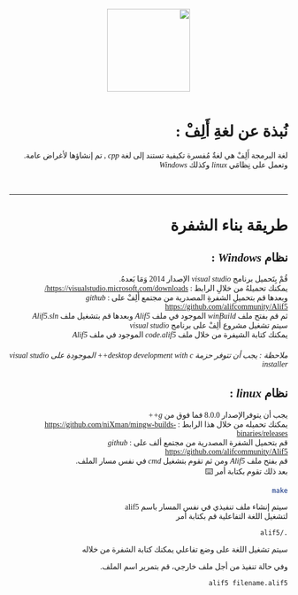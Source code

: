 <div dir="rtl">

<br>

<center style=font-family 'Tajawal'; font-size = 130px>


<img src="resources/AlifLogo/AlifLogo_2048x2048_transp.png"  width="150" height="150" >

</center>

<span style="font-family: 'Tajawal';">

<br>

# نُبذة عن لغةِ أَلِفْ :

لغة البرمجة أَلِفْ هي لغةٌ مُفسرة تكيفية تستند إلى لغة <em> cpp </em> , تم إنشاؤها لأغراض عامة.   
وتعمل على نِظامَي  <em> linux  </em>  وكذلك <em> Windows  </em> 

<br>

---

# طريقة بناء الشفرة

##

## نظام <em> Windows  </em> :

قُمْ بِتَحميل برنامج <em> visual studio </em> الإصدار 2014 وَمَا بَعدهُ.   
يمكنك تحميلهُ من خلالِ الرابط : https://visualstudio.microsoft.com/downloads/  
وبعدها قم بتحميلِ الشفرةِ المصدرية من مجتمع أَلِفْ على <em> github </em> : https://github.com/alifcommunity/Alif5  
ثم قم بفتح ملف <em> winBuild </em> الموجود في ملف <em> Alif5 </em> وبعدها قم بتشغيل ملف <em> Alif5.sln </em>  
سيتم تشغيل مشروع أَلِفْ على برنامج <em> visual studio </em>  
يمكنك كتابة الشيفرة من خلال ملف <em> code.alif5 </em> الموجود في ملف <em> Alif5 </em>  

###### ملاحظة : يجب أن تتوفر حزمة  desktop development with c++ الموجودة على visual studio installer

##

## نظام <em> linux  </em> :

يجب أن يتوفرالإصدار 8.0.0 فما فوق من <em> g++ </em>   
	يمكنك تحميله من خلال هذا الرابط : https://github.com/niXman/mingw-builds-binaries/releases  
 قم بتحميل الشفرة المصدرية من مجتمع ألف على <em> github </em> : https://github.com/alifcommunity/Alif5  
 قم بفتح ملف <em> Alif5 </em> 
 ومن ثم تقوم بتشغيل <em> cmd </em> في نفس مسار الملف.  
 بعد ذلك تقوم بكتابة أمر  :keyboard:
 
 ```sh
 make
 ```
سيتم إنشاء ملف تنفيذي في نفس المسار باسم alif5   
لتشغيل اللغة التفاعلية قم بكتابة أمر 
 ```sh
 ./alif5  
 ```
 سيتم تشغيل اللغة على وضع تفاعلي يمكنك كتابة الشفرة من خلاله   :man_technologist:
 
 وفي حالة تنفيذ من أجل ملف خارجي، قم بتمرير اسم الملف.  

```sh
alif5 filename.alif5  
```
